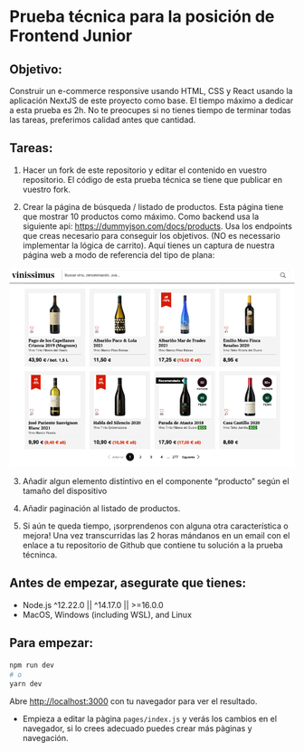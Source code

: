 # Prueba técnica para la posición de Frontend Junior

## Objetivo:

Construir un e-commerce responsive usando HTML, CSS y React usando la aplicación NextJS de este proyecto como base. El tiempo máximo a dedicar a esta prueba es 2h. No te preocupes si no tienes tiempo de terminar todas las tareas, preferimos calidad antes que cantidad. 

## Tareas:

1. Hacer un fork de este repositorio y editar el contenido en vuestro repositorio. El código de esta prueba técnica se tiene que publicar en vuestro fork.

2. Crear la página de búsqueda / listado de productos. Esta página tiene que mostrar 10 productos como máximo. Como backend usa la siguiente api: https://dummyjson.com/docs/products. Usa los endpoints que creas necesario para conseguir los objetivos. (NO es necessario implementar la lógica de carrito). Aquí tienes un captura de nuestra página web a modo de referencia del tipo de plana:

![example](public/example.png)

3. Añadir algun elemento distintivo en el componente “producto” según el tamaño del dispositivo

4. Añadir paginación al listado de productos.

5. Si aún te queda tiempo, ¡sorprendenos con alguna otra característica o mejora!
Una vez transcurridas las 2 horas mándanos en un email con el enlace a tu repositorio de Github que contiene tu solución a la prueba técninca.


## Antes de empezar, asegurate que tienes:

- Node.js ^12.22.0 || ^14.17.0 || >=16.0.0
- MacOS, Windows (including WSL), and Linux

## Para empezar:


```bash
npm run dev
# o
yarn dev
```

Abre [http://localhost:3000](http://localhost:3000) con tu navegador para ver el resultado.

- Empieza a editar la pàgina `pages/index.js` y verás los cambios en el navegador, si lo crees adecuado puedes crear más pàginas y navegación.
